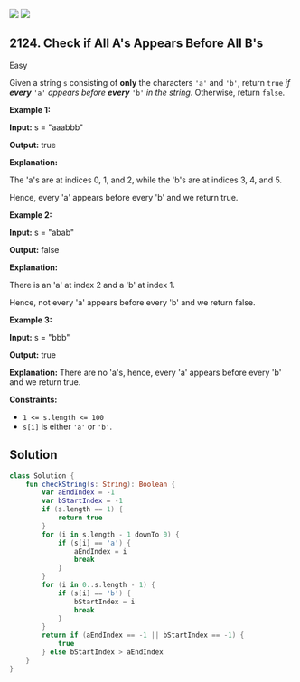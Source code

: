 [![](https://img.shields.io/github/stars/javadev/LeetCode-in-Kotlin?label=Stars&style=flat-square)](https://github.com/javadev/LeetCode-in-Kotlin)
[![](https://img.shields.io/github/forks/javadev/LeetCode-in-Kotlin?label=Fork%20me%20on%20GitHub%20&style=flat-square)](https://github.com/javadev/LeetCode-in-Kotlin/fork)

## 2124\. Check if All A's Appears Before All B's

Easy

Given a string `s` consisting of **only** the characters `'a'` and `'b'`, return `true` _if **every**_ `'a'` _appears before **every**_ `'b'` _in the string_. Otherwise, return `false`.

**Example 1:**

**Input:** s = "aaabbb"

**Output:** true

**Explanation:** 

The 'a's are at indices 0, 1, and 2, while the 'b's are at indices 3, 4, and 5. 

Hence, every 'a' appears before every 'b' and we return true.

**Example 2:**

**Input:** s = "abab"

**Output:** false

**Explanation:** 

There is an 'a' at index 2 and a 'b' at index 1. 

Hence, not every 'a' appears before every 'b' and we return false.

**Example 3:**

**Input:** s = "bbb"

**Output:** true

**Explanation:** There are no 'a's, hence, every 'a' appears before every 'b' and we return true.

**Constraints:**

*   `1 <= s.length <= 100`
*   `s[i]` is either `'a'` or `'b'`.

## Solution

```kotlin
class Solution {
    fun checkString(s: String): Boolean {
        var aEndIndex = -1
        var bStartIndex = -1
        if (s.length == 1) {
            return true
        }
        for (i in s.length - 1 downTo 0) {
            if (s[i] == 'a') {
                aEndIndex = i
                break
            }
        }
        for (i in 0..s.length - 1) {
            if (s[i] == 'b') {
                bStartIndex = i
                break
            }
        }
        return if (aEndIndex == -1 || bStartIndex == -1) {
            true
        } else bStartIndex > aEndIndex
    }
}
```